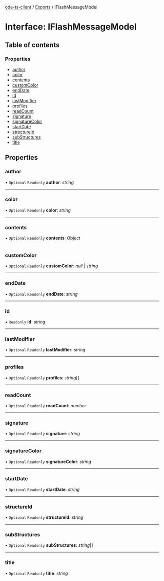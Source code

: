 [ode-ts-client](../README.md) / [Exports](../modules.md) / IFlashMessageModel

# Interface: IFlashMessageModel

## Table of contents

### Properties

- [author](iflashmessagemodel.md#author)
- [color](iflashmessagemodel.md#color)
- [contents](iflashmessagemodel.md#contents)
- [customColor](iflashmessagemodel.md#customcolor)
- [endDate](iflashmessagemodel.md#enddate)
- [id](iflashmessagemodel.md#id)
- [lastModifier](iflashmessagemodel.md#lastmodifier)
- [profiles](iflashmessagemodel.md#profiles)
- [readCount](iflashmessagemodel.md#readcount)
- [signature](iflashmessagemodel.md#signature)
- [signatureColor](iflashmessagemodel.md#signaturecolor)
- [startDate](iflashmessagemodel.md#startdate)
- [structureId](iflashmessagemodel.md#structureid)
- [subStructures](iflashmessagemodel.md#substructures)
- [title](iflashmessagemodel.md#title)

## Properties

### author

• `Optional` `Readonly` **author**: *string*

___

### color

• `Optional` `Readonly` **color**: *string*

___

### contents

• `Optional` `Readonly` **contents**: Object

___

### customColor

• `Optional` `Readonly` **customColor**: *null* \| *string*

___

### endDate

• `Optional` `Readonly` **endDate**: *string*

___

### id

• `Readonly` **id**: *string*

___

### lastModifier

• `Optional` `Readonly` **lastModifier**: *string*

___

### profiles

• `Optional` `Readonly` **profiles**: *string*[]

___

### readCount

• `Optional` `Readonly` **readCount**: *number*

___

### signature

• `Optional` `Readonly` **signature**: *string*

___

### signatureColor

• `Optional` `Readonly` **signatureColor**: *string*

___

### startDate

• `Optional` `Readonly` **startDate**: *string*

___

### structureId

• `Optional` `Readonly` **structureId**: *string*

___

### subStructures

• `Optional` `Readonly` **subStructures**: *string*[]

___

### title

• `Optional` `Readonly` **title**: *string*
